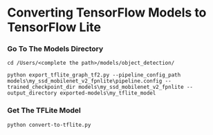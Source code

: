# Converting TensorFlow Models to TensorFlow Lite

### Go To The Models Directory

```
cd /Users/<complete the path>/models/object_detection/
```

```
python export_tflite_graph_tf2.py --pipeline_config_path models\my_ssd_mobilenet_v2_fpnlite\pipeline.config --trained_checkpoint_dir models\my_ssd_mobilenet_v2_fpnlite --output_directory exported-models\my_tflite_model
```
### Get The TFLite Model

```
python convert-to-tflite.py
```
